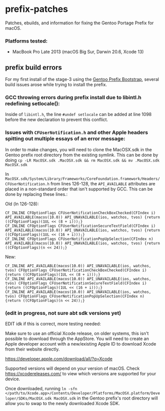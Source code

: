 # prefix-patches
Patches, ebuilds, and information for fixing the Gentoo Portage Prefix for macOS.

### Platforms tested:
- MacBook Pro Late 2013 (macOS Big Sur, Darwin 20.6, Xcode 13)

## prefix build errors
For my first install of the stage-3 using the [Gentoo Prefix Bootstrap](https://wiki.gentoo.org/wiki/Project:Prefix/Bootstrap), several build issues arose while trying to install the prefix.

### GCC throwing errors during prefix install due to libintl.h redefining setlocale():
Inside of `libintl.h`, the line `#undef setlocale` can be added at line 1098 before the new declaration to prevent this conflict.

### Issues with `CFUserNotification.h` and other Apple headers spitting out multiple essays of an error message:

In order to make changes, you will need to clone the MacOSX.sdk in the Gentoo prefix root directory from the existing symlink. This can be done by doing
`cp -LR MacOSX.sdk .MacOSX.sdk && rm MacOSX.sdk && mv .MacOSX.sdk MacOSX.sdk`

In `MacOSX.sdk/System/Library/Frameworks/CoreFoundation.framework/Headers/CFUserNotification.h` from lines 126-128, the `API_AVAILABLE` attributes are placed in a non-standard order that isn't supported by GCC. This can be done by replacing these lines.:

Old (ln 126-128):
```
CF_INLINE CFOptionFlags CFUserNotificationCheckBoxChecked(CFIndex i) API_AVAILABLE(macos(10.0)) API_UNAVAILABLE(ios, watchos, tvos) {return ((CFOptionFlags)(1UL << (8 + i)));}
CF_INLINE CFOptionFlags CFUserNotificationSecureTextField(CFIndex i) API_AVAILABLE(macos(10.0)) API_UNAVAILABLE(ios, watchos, tvos) {return ((CFOptionFlags)(1UL << (16 + i)));}
CF_INLINE CFOptionFlags CFUserNotificationPopUpSelection(CFIndex n) API_AVAILABLE(macos(10.0)) API_UNAVAILABLE(ios, watchos, tvos) {return ((CFOptionFlags)(n << 24));}
```

New:
```
CF_INLINE API_AVAILABLE(macos(10.0)) API_UNAVAILABLE(ios, watchos, tvos) CFOptionFlags CFUserNotificationCheckBoxChecked(CFIndex i) {return ((CFOptionFlags)(1UL << (8 + i)));}
CF_INLINE API_AVAILABLE(macos(10.0)) API_UNAVAILABLE(ios, watchos, tvos) CFOptionFlags CFUserNotificationSecureTextField(CFIndex i) {return ((CFOptionFlags)(1UL << (16 + i)));}
CF_INLINE API_AVAILABLE(macos(10.0)) API_UNAVAILABLE(ios, watchos, tvos) CFOptionFlags CFUserNotificationPopUpSelection(CFIndex n) {return ((CFOptionFlags)(n << 24));}
```

### 

### (edit in progress, not sure abt sdk versions yet)

EDIT idk if this is correct, more testing needed:

Make sure to use an official Xcode release, on older systems, this isn't possible to download through the AppStore.
You will need to create an Apple developer account with a new/existing Apple ID to download Xcode from their website directly.

https://developer.apple.com/download/all/?q=Xcode

Supported versions will depend on your version of macOS. Check https://xcodereleases.com/ to view which versions are supported for your device.

Once downloaded, running `ln -sfn </path/to/Xcode.app>/Contents/Developer/Platforms/MacOSX.platform/Developer/SDKs/MacOSX.sdk MacOSX.sdk` in the Gentoo prefix's root directory will allow you to swap to the newly downloaded Xcode SDK.
